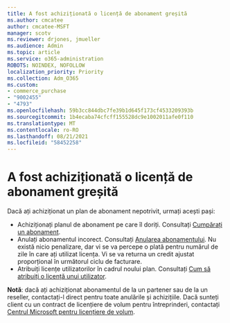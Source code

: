 ```yaml
---
title: A fost achiziționată o licență de abonament greșită
ms.author: cmcatee
author: cmcatee-MSFT
manager: scotv
ms.reviewer: drjones, jmueller
ms.audience: Admin
ms.topic: article
ms.service: o365-administration
ROBOTS: NOINDEX, NOFOLLOW
localization_priority: Priority
ms.collection: Adm_O365
ms.custom:
- commerce_purchase
- "9002455"
- "4793"
ms.openlocfilehash: 59b3cc844dbc7fe39b1d645f173cf4533209393b
ms.sourcegitcommit: 1b4ecaba74cfcff155528dc9e1002011afe0f110
ms.translationtype: MT
ms.contentlocale: ro-RO
ms.lasthandoff: 08/21/2021
ms.locfileid: "58452258"
---
```

# <a name="purchased-wrong-subscription-license"></a>A fost achiziționată o licență de abonament greșită

Dacă ați achiziționat un plan de abonament nepotrivit, urmați acești pași:

- Achiziționați planul de abonament pe care îl doriți. Consultați [Cumpărați un abonament](https://docs.microsoft.com/alchemyinsights/buy-a-subscription-to-office-365-for-business).
- Anulați abonamentul incorect. Consultați [Anularea abonamentului](https://docs.microsoft.com/alchemyinsights/canceling-your-office-365-subscription).
Nu există nicio penalizare, dar vi se va percepe o plată pentru numărul de zile în care ați utilizat licența. Vi se va returna un credit ajustat proporțional în următorul ciclu de facturare.
- Atribuiți licențe utilizatorilor în cadrul noului plan. Consultați [Cum să atribuiți o licență unui utilizator](https://docs.microsoft.com/alchemyinsights/how-to-assign-a-license-to-a-user).

**Notă**: dacă ați achiziționat abonamentul de la un partener sau de la un reseller, contactați-l direct pentru toate anulările și achizițiile. Dacă sunteți client cu un contract de licențiere de volum pentru întreprinderi, contactați [Centrul Microsoft pentru licențiere de volum](https://support.microsoft.com/help/4471406/how-to-contact-the-microsoft-volume-licensing-service-center).
